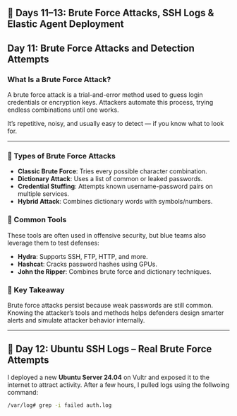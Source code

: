## 📆 Days 11–13: Brute Force Attacks, SSH Logs & Elastic Agent Deployment

## Day 11: Brute Force Attacks and Detection Attempts

### What Is a Brute Force Attack?

A brute force attack is a trial-and-error method used to guess login credentials or encryption keys. Attackers automate this process, trying endless combinations until one works.

It’s repetitive, noisy, and usually easy to detect — if you know what to look for.

---

### 🧱 Types of Brute Force Attacks

- **Classic Brute Force**: Tries every possible character combination.
- **Dictionary Attack**: Uses a list of common or leaked passwords.
- **Credential Stuffing**: Attempts known username-password pairs on multiple services.
- **Hybrid Attack**: Combines dictionary words with symbols/numbers.

### 🧰 Common Tools

These tools are often used in offensive security, but blue teams also leverage them to test defenses:

- **Hydra**: Supports SSH, FTP, HTTP, and more.
- **Hashcat**: Cracks password hashes using GPUs.
- **John the Ripper**: Combines brute force and dictionary techniques.

### 📌 Key Takeaway

Brute force attacks persist because weak passwords are still common.  
Knowing the attacker’s tools and methods helps defenders design smarter alerts and simulate attacker behavior internally.

---

## 🧾 Day 12: Ubuntu SSH Logs – Real Brute Force Attempts

I deployed a new **Ubuntu Server 24.04** on Vultr and exposed it to the internet to attract activity. After a few hours, I pulled logs using the follwoing command:

```bash
/var/log# grep -i failed auth.log



